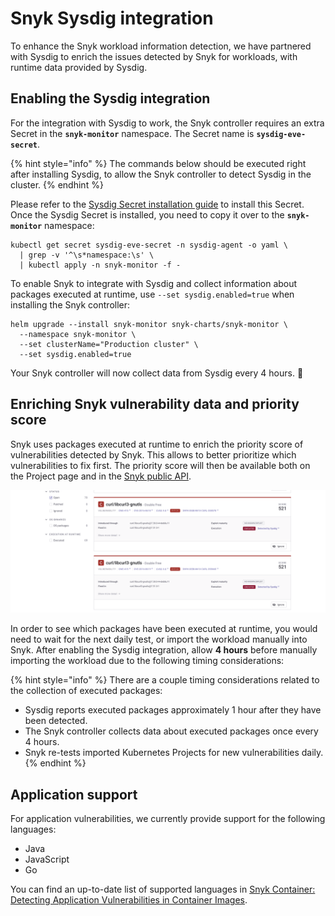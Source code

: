 # Snyk Sysdig integration

To enhance the Snyk workload information detection, we have partnered with Sysdig to enrich the issues detected by Snyk for workloads, with runtime data provided by Sysdig.

## Enabling the Sysdig integration

For the integration with Sysdig to work, the Snyk controller requires an extra Secret in the **`snyk-monitor`** namespace. The Secret name is **`sysdig-eve-secret`**.

{% hint style="info" %}
The commands below should be executed right after installing Sysdig, to allow the Snyk controller to detect Sysdig in the cluster.
{% endhint %}

Please refer to the [Sysdig Secret installation guide](https://docs.sysdig.com/en/docs/sysdig-secure/integrate-effective-vulnerability-exposure-with-snyk/#copy-the-sysdig-secret) to install this Secret. Once the Sysdig Secret is installed, you need to copy it over to the **`snyk-monitor`** namespace:

```
kubectl get secret sysdig-eve-secret -n sysdig-agent -o yaml \
  | grep -v '^\s*namespace:\s' \
  | kubectl apply -n snyk-monitor -f -
```

To enable Snyk to integrate with Sysdig and collect information about packages executed at runtime, use `--set sysdig.enabled=true` when installing the Snyk controller:

```
helm upgrade --install snyk-monitor snyk-charts/snyk-monitor \
  --namespace snyk-monitor \
  --set clusterName="Production cluster" \
  --set sysdig.enabled=true
```

Your Snyk controller will now collect data from Sysdig every 4 hours. 🎊

## Enriching Snyk vulnerability data and priority score

Snyk uses packages executed at runtime to enrich the priority score of vulnerabilities detected by Snyk. This allows to better prioritize which vulnerabilities to fix first. The priority score will then be available both on the Project page and in the [Snyk public API](https://snyk.docs.apiary.io/#reference/projects/aggregated-project-issues/list-all-aggregated-issues).

![The "Executed" badge appearing on packages executed at runtime.](<../../../.gitbook/assets/image (238).png>)

In order to see which packages have been executed at runtime, you would need to wait for the next daily test, or import the workload manually into Snyk. After enabling the Sysdig integration, allow **4 hours** before manually importing the workload due to the following timing considerations:

{% hint style="info" %}
There are a couple timing considerations related to the collection of executed packages:

* Sysdig reports executed packages approximately 1 hour after they have been detected.
* The Snyk controller collects data about executed packages once every 4 hours.
* Snyk re-tests imported Kubernetes Projects for new vulnerabilities daily.
{% endhint %}

## Application support

For application vulnerabilities, we currently provide support for the following languages:

* Java
* JavaScript
* Go

You can find an up-to-date list of supported languages in [Snyk Container: Detecting Application Vulnerabilities in Container Images](https://docs.snyk.io/products/snyk-container/getting-around-the-snyk-container-ui/detecting-application-vulnerabilities-in-container-images).
